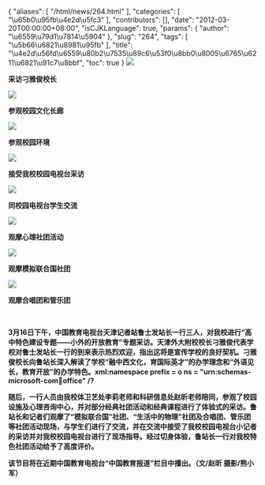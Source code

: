 {
    "aliases": [
        "/html/news/264.html"
    ],
    "categories": [
        "\u65b0\u95fb\u4e2d\u5fc3"
    ],
    "contributors": [],
    "date": "2012-03-20T00:00:00+08:00",
    "isCJKLanguage": true,
    "params": {
        "author": "\u6559\u79d1\u7814\u5904"
    },
    "slug": "264",
    "tags": [
        "\u5b66\u6821\u8981\u95fb"
    ],
    "title": "\u4e2d\u56fd\u6559\u80b2\u7535\u89c6\u53f0\u8bb0\u8005\u6765\u6211\u6821\u91c7\u8bbf",
    "toc": true
}
**![](https://cdn.tfls.online/mirror/full/33dbd4fa9821498ca464a11e3c0445450c71699a.jpg)**

**采访刁雅俊校长**

**![](https://cdn.tfls.online/mirror/full/046f378f60b42e487aad1f04115d3d1cf2207b74.jpg)**

**参观校园文化长廊**

**![](https://cdn.tfls.online/mirror/full/8f8521e87b061917717f0d83a3b334ae8871647e.jpg)**

**参观校园环境**

**![](https://cdn.tfls.online/mirror/full/5911219a9dfbc5924a551d119b0667cf71c706ac.jpg)**

**接受我校校园电视台采访**

**![](https://cdn.tfls.online/mirror/full/d3b432c047dc35decc788d2ca8a2939435c11e4b.jpg)**

**同校园电视台学生交流**

**![](https://cdn.tfls.online/mirror/full/ed83ed3f1dc16157e626b264bde14ea2ccc84a77.jpg)**

**观摩心理社团活动**

**![](https://cdn.tfls.online/mirror/full/d494439c856044290bbdbcea5cfd1057f51ad154.jpg)**

**观摩模拟联合国社团**

**![](https://cdn.tfls.online/mirror/full/8af574d8cd03e40d90b9f04cc84a8f8b9bc06eb3.jpg)**

**观摩合唱团和管乐团**

 

**3月16日下午，中国教育电视台天津记者站鲁士发站长一行三人，对我校进行“高中特色建设专题——小外的开放教育”专题采访。天津外大附校校长刁雅俊代表学校对鲁士发站长一行的到来表示热烈欢迎，指出这将是宣传学校的良好契机。刁雅俊校长向鲁站长深入解读了学校“融中西文化，育国际英才”的办学理念和“外语见长，教育开放”的办学特色。xml:namespace prefix = o ns = "urn:schemas-microsoft-com:office:office" /?**

**随后，一行人员由我校体卫艺处李莉老师和科研信息处赵昕老师陪同，参观了校园设施及心理咨询中心，并对部分经典社团活动和经典课程进行了体验式的采访。鲁站长和记者们观摩了“模拟联合国”社团、“生活中的物理”社团及合唱团、管乐团等社团活动现场，与学生们进行了交流，并在交流中接受了我校校园电视台小记者的采访并对我校校园电视台进行了现场指导。经过切身体验，鲁站长一行对我校特色社团活动给予了高度评价。**

**该节目将在近期中国教育电视台“中国教育报道”栏目中播出。（文/赵昕 摄影/熊小军）**

